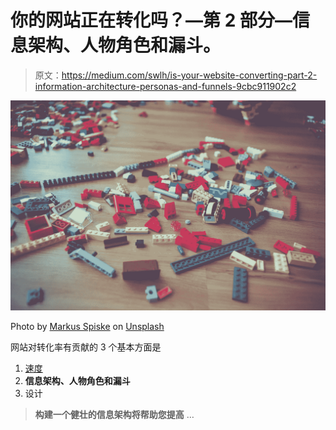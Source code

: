 # 你的网站正在转化吗？—第 2 部分—信息架构、人物角色和漏斗。

> 原文：<https://medium.com/swlh/is-your-website-converting-part-2-information-architecture-personas-and-funnels-9cbc911902c2>

![](img/c38125847305a7653287f96cc0f3a8d1.png)

Photo by [Markus Spiske](https://unsplash.com/@markusspiske?utm_source=unsplash&utm_medium=referral&utm_content=creditCopyText) on [Unsplash](https://unsplash.com/search/photos/lego-blocks?utm_source=unsplash&utm_medium=referral&utm_content=creditCopyText)

网站对转化率有贡献的 3 个基本方面是

1.  [速度](/swlh/is-your-website-converting-part-1-speed-263307ccd99d)
2.  **信息架构、人物角色和漏斗**
3.  设计

> **构建一个健壮的信息架构将帮助您提高** …
